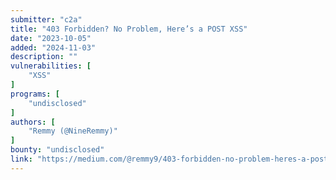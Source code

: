 ```yaml
---
submitter: "c2a"
title: "403 Forbidden? No Problem, Here’s a POST XSS"
date: "2023-10-05"
added: "2024-11-03"
description: ""
vulnerabilities: [
    "XSS"
]
programs: [
    "undisclosed"
]
authors: [
    "Remmy (@NineRemmy)"
]
bounty: "undisclosed"
link: "https://medium.com/@remmy9/403-forbidden-no-problem-heres-a-post-xss-eba84020ff70"
---
```




